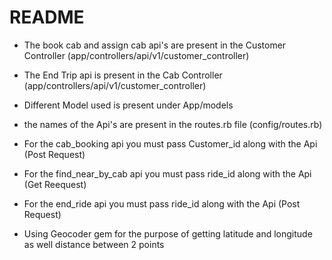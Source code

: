 # README

- The book cab and assign cab api's are present in the Customer Controller (app/controllers/api/v1/customer_controller)

- The End Trip api is present in the Cab Controller (app/controllers/api/v1/customer_controller)

- Different Model used is present under App/models

- the names of the Api's are present in the routes.rb file (config/routes.rb)

- For the cab_booking api you must pass Customer_id along with the Api (Post Request)

- For the find_near_by_cab api you must pass ride_id along with the Api (Get Reequest)

- For the end_ride api you must pass ride_id along with the Api (Post Request)

- Using Geocoder gem for the purpose of getting latitude and longitude as well distance between 2 points
